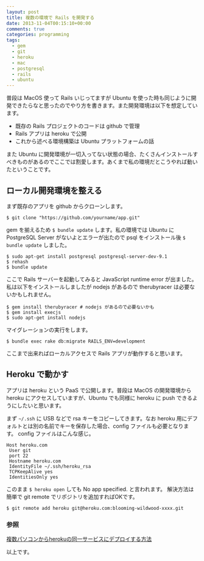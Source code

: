 ```yaml
---
layout: post
title: 複数の環境で Rails を開発する
date: 2013-11-04T00:15:10+00:00
comments: true
categories: programming
tags:
  - gem
  - git
  - heroku
  - mac
  - postgresql
  - rails
  - ubuntu
---
```


普段は MacOS 使って Rails いじってますが Ubuntu を使った時も同じように開発できたらなと思ったのでやり方を書きます。また開発環境は以下を想定しています。
<ul>
  <li>既存の Rails プロジェクトのコードは github で管理</li>
  <li>Rails アプリは heroku で公開</li>
  <li>これから述べる環境構築は Ubuntu プラットフォームの話</li>
</ul>
また Ubuntu に開発環境が一切入ってない状態の場合、たくさんインストールすべきものがあるのでここでは割愛します。あくまで私の環境だとこうやれば動いたということです。

## ローカル開発環境を整える
まず既存のアプリを github からクローンします。
    
    $ git clone "https://github.com/yourname/app.git"

gem を揃えるため `$ bundle update` します。私の環境では Ubuntu に PostgreSQL Server がないよとエラーが出たので psql をインストール後 `$ bundle update` しました。

    $ sudo apt-get install postgresql postgresql-server-dev-9.1
    $ rehash
    $ bundle update

ここで Rails サーバーを起動してみると JavaScript runtime error が出ました。私は以下をインストールしましたが nodejs があるので therubyracer は必要ないかもしれません。

    $ gem install therubyracer # nodejs があるので必要ないかも
    $ gem install execjs
    $ sudo apt-get install nodejs

マイグレーションの実行をします。
    
    $ bundle exec rake db:migrate RAILS_ENV=development

ここまで出来ればローカルアクセスで Rails アプリが動作すると思います。

## Heroku で動かす
アプリは heroku という PaaS で公開します。普段は MacOS の開発環境から heroku にアクセスしていますが、Ubuntu でも同様に heroku に push できるようにしたいと思います。

まず `~/.ssh` に USB などで rsa キーをコピーしてきます。なお heroku 用にデフォルトとは別の名前でキーを保存した場合、config ファイルも必要となります。
config ファイルはこんな感じ。

    Host heroku.com
     User git
     port 22
     Hostname heroku.com
     IdentityFile ~/.ssh/heroku_rsa
     TCPKeepAlive yes
     IdentitiesOnly yes

このまま `$ heroku open` しても No app specified. と言われます。
解決方法は簡単で git remote でリポジトリを追加すればOKです。

    $ git remote add heroku git@heroku.com:blooming-wildwood-xxxx.git

### 参照
<a href="http://d.hatena.ne.jp/cybaron/20111002/p1" title="複数パソコンからherokuの同一サービスにデプロイする方法" target="_blank">複数パソコンからherokuの同一サービスにデプロイする方法</a>

以上です。
